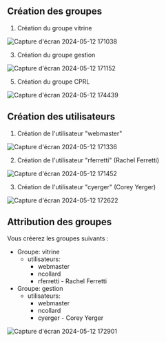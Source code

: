 ## Création des groupes

1. Création du groupe vitrine

![Capture d'écran 2024-05-12 171038](https://github.com/CFAI2024-CPLR/projet_web/assets/154502835/4a973f84-32f6-4324-a1fa-127f42604f9d)

3. Création du groupe gestion

![Capture d'écran 2024-05-12 171152](https://github.com/CFAI2024-CPLR/projet_web/assets/154502835/15a161fe-cb0b-48c6-bd9a-35e900f84283)

5. Création du groupe CPRL

![Capture d'écran 2024-05-12 174439](https://github.com/CFAI2024-CPLR/projet_web/assets/154502835/27b727b0-cc4c-43f8-b789-c09a660a62e3)

## Création des utilisateurs

1. Création de l'utilisateur "webmaster"

![Capture d'écran 2024-05-12 171336](https://github.com/CFAI2024-CPLR/projet_web/assets/154502835/6e2a8597-723c-4219-8ee6-2320f9e008ce)

2. Création de l'utilisateur "rferretti" (Rachel Ferretti)

![Capture d'écran 2024-05-12 171452](https://github.com/CFAI2024-CPLR/projet_web/assets/154502835/2d467c8e-76dc-4b88-9b50-d4376b590a5b)

3. Création de l'utilisateur "cyerger" (Corey Yerger)

![Capture d'écran 2024-05-12 172622](https://github.com/CFAI2024-CPLR/projet_web/assets/154502835/7dc365b2-529b-4d41-bc77-d6a217029fe8)

## Attribution des groupes
Vous créerez les groupes suivants :

* Groupe: vitrine
    * utilisateurs:
        - webmaster
        - ncollard
        - rferretti - Rachel Ferretti
* Groupe: gestion
    * utilisateurs:
        - webmaster
        - ncollard
        - cyerger - Corey Yerger

![Capture d'écran 2024-05-12 172901](https://github.com/CFAI2024-CPLR/projet_web/assets/154502835/5810dc22-31d5-4a55-bd70-1a763301a4dd)
